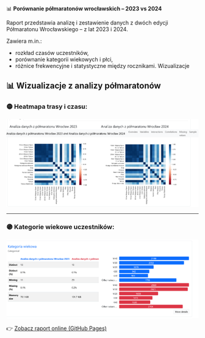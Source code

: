 📊 **Porównanie półmaratonów wrocławskich – 2023 vs 2024**

Raport przedstawia analizę i zestawienie danych z dwóch edycji Półmaratonu Wrocławskiego – z lat 2023 i 2024.

Zawiera m.in.:
- rozkład czasów uczestników,
- porównanie kategorii wiekowych i płci,
- różnice frekwencyjne i statystyczne między rocznikami.
Wizualizacje
## 📊 Wizualizacje z analizy półmaratonów

### 🟡 Heatmapa trasy i czasu:
![](https://github.com/Baxterini/portfolio-data/blob/main/heatmap_polmaraton.png?raw=true)

---

### 🟣 Kategorie wiekowe uczestników:
![](https://github.com/Baxterini/portfolio-data/blob/main/kategorie_wiekowe_polmaraton.png?raw=true)


👉 [Zobacz raport online (GitHub Pages)](https://baxterini.github.io/portfolio-data/comparison_report.html)




